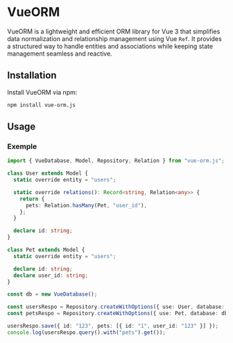 # VueORM

VueORM is a lightweight and efficient ORM library for Vue 3 that simplifies data normalization and relationship management using Vue `Ref`. It provides a structured way to handle entities and associations while keeping state management seamless and reactive.

## Installation

Install VueORM via npm:

```sh
npm install vue-orm.js
```

## Usage

### Exemple

```ts
import { VueDatabase, Model, Repository, Relation } from "vue-orm.js";

class User extends Model {
  static override entity = "users";

  static override relations(): Record<string, Relation<any>> {
    return {
      pets: Relation.hasMany(Pet, "user_id"),
    };
  }

  declare id: string;
}

class Pet extends Model {
  static override entity = "users";

  declare id: string;
  declare user_id: string;
}

const db = new VueDatabase();

const usersRespo = Repository.createWithOptions({ use: User, database: db });
const petsRespo = Repository.createWithOptions({ use: Pet, database: db });

usersRespo.save({ id: "123", pets: [{ id: "1", user_id: "123" }] });
console.log(usersRespo.query().with("pets").get());
```
